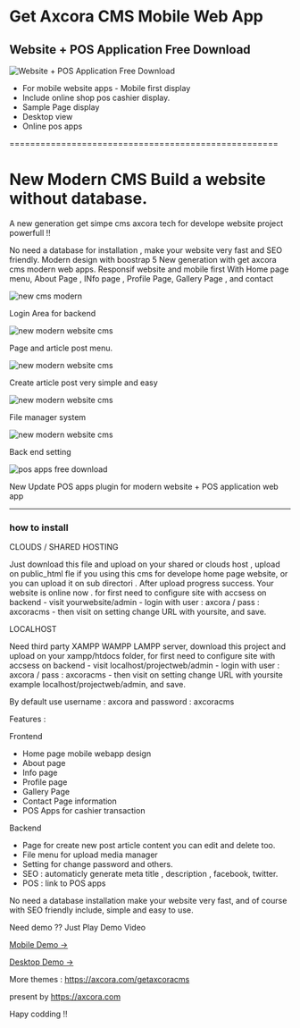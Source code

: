 # Get Axcora CMS Mobile Web App 

## Website + POS Application Free Download

![Website + POS Application Free Download](https://axcora.com/getaxcoracms/data/uploads/mobile-web-apps.png)

+ For mobile website apps - Mobile first display
+ Include online shop pos cashier display.
+ Sample Page display
+ Desktop view
+ Online pos apps

 
====================================================

# New Modern CMS Build a website without database.

A new generation get simpe cms axcora tech for develope website project powerfull !!

No need a database for installation , make your website very fast and SEO friendly.
Modern design with boostrap 5
New generation with get axcora cms modern web apps.
Responsif website and mobile first
With Home page menu, About Page , INfo page , Profile Page, Gallery Page , and contact

![new cms modern](https://axcora.com/getaxcoracms/id/data/uploads/cmswebsitebaru%20%285%29.png)

Login Area for backend

![new modern website cms](https://axcora.com/getaxcoracms/id/data/uploads/cmswebsitebaru%20%284%29.png)

Page and article post menu.

![new modern website cms](https://axcora.com/getaxcoracms/id/data/uploads/cmswebsitebaru%20%283%29.png)

Create article post very simple and easy

![new modern website cms](https://axcora.com/getaxcoracms/id/data/uploads/cmswebsitebaru%20%282%29.png)

File manager system

![new modern website cms](https://axcora.com/getaxcoracms/id/data/uploads/cmswebsitebaru%20%281%29.png)

Back end setting

![pos apps free download](https://1.bp.blogspot.com/-oAJGBpB86I4/YBDnCo2tn7I/AAAAAAAAMo4/2uUQrJaYJcwYk1O9gMmIP5sL0kh6tDV9gCLcBGAsYHQ/s1372/Screenshot_2021-01-27%2BMobile%2BWeb%2BApps%2B%25C2%25BB%2BSupport.png)

New Update POS apps plugin for modern website + POS application web app

 -----------------------------------------------------------------
### how to install

CLOUDS / SHARED HOSTING

Just download this file and upload on your shared or clouds host , upload on public_html fle if you using this cms for develope home page website, or you can upload it on sub directori .
After upload progress success. Your website is online now . for first need to configure site with accsess on backend - visit yourwebsite/admin - login with user : axcora / pass : axcoracms - then visit on setting change URL with yoursite, and save.

LOCALHOST

Need third party XAMPP WAMPP LAMPP server, download this project and upload on your xampp/htdocs folder,  for first need to configure site with accsess on backend - visit localhost/projectweb/admin - login with user : axcora / pass : axcoracms - then visit on setting change URL with yoursite example localhost/projectweb/admin, and save.

By default use username : axcora and password : axcoracms

Features :

Frontend
+ Home page mobile webapp design
+ About page
+ Info page 
+ Profile page
+ Gallery Page
+ Contact Page information
+ POS Apps for cashier transaction

Backend
+ Page for create new post article content you can edit and delete too.
+ File menu for upload media manager
+ Setting for change password and others.
+ SEO : automaticly generate meta title , description , facebook, twitter.
+ POS : link to POS apps

No need a database installation make your website very fast, and of course with SEO friendly include, simple and easy to use.

Need demo ?? Just Play Demo Video 

[Mobile Demo →](https://youtu.be/yRjdiQ-I3Mg)
 
[Desktop Demo →](https://youtu.be/ASZEpa_g9I0)

More themes :
https://axcora.com/getaxcoracms

present by https://axcora.com

Hapy codding !!
